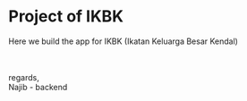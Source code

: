# Project of IKBK

Here we build the app for IKBK (Ikatan Keluarga Besar Kendal)
<br><br><br>

regards,<br>
Najib - backend
